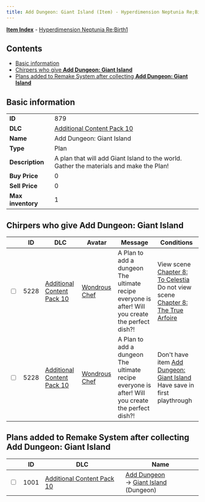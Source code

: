 ```yaml
---
title: Add Dungeon: Giant Island (Item) - Hyperdimension Neptunia Re;Birth1
---
```


[**Item Index**](/neptunia/rb1/item/index.html) - [Hyperdimension Neptunia Re;Birth1](/neptunia/rb1)

## Contents

- [Basic information](#basic-information)
- [Chirpers who give **Add Dungeon: Giant Island**](#chirpers-who-give-add-dungeon-giant-island)
- [Plans added to Remake System after collecting **Add Dungeon: Giant Island**](#plans-added-to-remake-system-after-collecting-add-dungeon-giant-island)
## Basic information

|   |   |
| -- | -- |
| **ID** | 879 |
| **DLC** | [Additional Content Pack 10](/neptunia/rb1/dlc/19-pack10.html) |
| **Name** | Add Dungeon: Giant Island |
| **Type** | Plan |
| **Description** | A plan that will add Giant Island to the world. Gather the materials and make the Plan! |
| **Buy Price** | 0 |
| **Sell Price** | 0 |
| **Max inventory** | 1 |


## Chirpers who give **Add Dungeon: Giant Island**

|    | ID | DLC | Avatar | Message | Conditions |
| -- | -- | --- | ------ | ------- | ---------- |
| <input type="checkbox" id="rb1-chirper-event-19-5228" class="trackbox" /> | 5228 | [Additional Content Pack 10](/neptunia/rb1/dlc/19-pack10.html) | [Wondrous Chef](/neptunia/rb1/undefined/1-233-wondrous-chef.html) | A Plan to add a dungeon<br />The ultimate recipe everyone is after! Will you create the perfect dish?! | View scene [Chapter 8: To Celestia](/neptunia/rb1/scene/1-805-chapter-8-to-celestia.html)<br />Do not view scene [Chapter 8: The True Arfoire](/neptunia/rb1/scene/1-807-chapter-8-the-true-arfoire.html) |
| <input type="checkbox" id="rb1-chirper-event-19-5228" class="trackbox" /> | 5228 | [Additional Content Pack 10](/neptunia/rb1/dlc/19-pack10.html) | [Wondrous Chef](/neptunia/rb1/undefined/1-233-wondrous-chef.html) | A Plan to add a dungeon<br />The ultimate recipe everyone is after! Will you create the perfect dish?! | Don't have item [Add Dungeon: Giant Island](/neptunia/rb1/item/19-879-add-dungeon-giant-island.html)<br />Have save in first playthrough |


## Plans added to Remake System after collecting **Add Dungeon: Giant Island**

|    | ID | DLC | Name |
| -- | -- | --- | ---- |
| <input type="checkbox" id="rb1-remake-19-1001" class="trackbox" /> | 1001 | [Additional Content Pack 10](/neptunia/rb1/dlc/19-pack10.html) | [Add Dungeon](/neptunia/rb1/remake/19-1001-add-dungeon.html)<br /> → [Giant Island](/neptunia/rb1/dungeon/19-301-giant-island.html) (Dungeon) |
